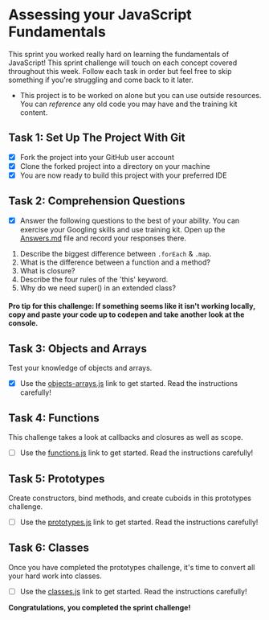 # Assessing your JavaScript Fundamentals

This sprint you worked really hard on learning the fundamentals of JavaScript! This sprint challenge will touch on each concept covered throughout this week. Follow each task in order but feel free to skip something if you're struggling and come back to it later.

- This project is to be worked on alone but you can use outside resources. You can _reference_ any old code you may have and the training kit content.

## Task 1: Set Up The Project With Git

- [x] Fork the project into your GitHub user account
- [x] Clone the forked project into a directory on your machine
- [x] You are now ready to build this project with your preferred IDE

## Task 2: Comprehension Questions

- [x] Answer the following questions to the best of your ability. You can exercise your Googling skills and use training kit. Open up the [Answers.md](Answers.md) file and record your responses there.

1. Describe the biggest difference between `.forEach` & `.map`.
2. What is the difference between a function and a method?
3. What is closure?
4. Describe the four rules of the 'this' keyword.
5. Why do we need super() in an extended class?

#### Pro tip for this challenge: If something seems like it isn't working locally, copy and paste your code up to codepen and take another look at the console.

## Task 3: Objects and Arrays

Test your knowledge of objects and arrays.

- [x] Use the [objects-arrays.js](challenges/objects-arrays.js) link to get started. Read the instructions carefully!

## Task 4: Functions

This challenge takes a look at callbacks and closures as well as scope.

- [ ] Use the [functions.js](challenges/functions.js) link to get started. Read the instructions carefully!

## Task 5: Prototypes

Create constructors, bind methods, and create cuboids in this prototypes challenge.

- [ ] Use the [prototypes.js](challenges/prototypes.js) link to get started. Read the instructions carefully!

## Task 6: Classes

Once you have completed the prototypes challenge, it's time to convert all your hard work into classes.

- [ ] Use the [classes.js](challenges/classes.js) link to get started. Read the instructions carefully!

**Congratulations, you completed the sprint challenge!**
